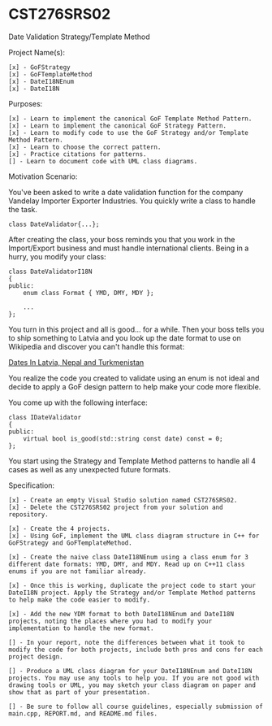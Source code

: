 # CST276SRS02
Date Validation Strategy/Template Method  


Project Name(s):  

    [x] - GoFStrategy
    [x] - GoFTemplateMethod
    [x] - DateI18NEnum  
    [x] - DateI18N  


Purposes:  

    [x] - Learn to implement the canonical GoF Template Method Pattern.  
    [x] - Learn to implement the canonical GoF Strategy Pattern.  
    [x] - Learn to modify code to use the GoF Strategy and/or Template Method Pattern.  
    [x] - Learn to choose the correct pattern.  
    [x] - Practice citations for patterns.  
    [] - Learn to document code with UML class diagrams.  


Motivation Scenario:  
    
You've been asked to write a date validation function for the company Vandelay Importer Exporter Industries. You quickly write a class to handle the task.  

```
class DateValidator{...};  
```

After creating the class, your boss reminds you that you work in the Import/Export business and must handle international clients. Being in a hurry, you modify your class:  

```
class DateValidatorI18N  
{  
public:  
    enum class Format { YMD, DMY, MDY };  

    ...  
};  
```

You turn in this project and all is good... for a while. Then your boss tells you to ship something to Latvia and you look up the date format to use on Wikipedia and discover you can't handle this format:  

[Dates In Latvia, Nepal and Turkmenistan](https://en.wikipedia.org/wiki/Calendar_date#Gregorian,_year-day-month_(YDM))  

You realize the code you created to validate using an enum is not ideal and decide to apply a GoF design pattern to help make your code more flexible.  

You come up with the following interface:  

```
class IDateValidator  
{  
public:  
    virtual bool is_good(std::string const date) const = 0;  
};  
```

You start using the Strategy and Template Method patterns to handle all 4 cases as well as any unexpected future formats. 


Specification:  

    [x] - Create an empty Visual Studio solution named CST276SRS02.  
    [x] - Delete the CST276SRS02 project from your solution and repository.  

    [x] - Create the 4 projects.  
    [x] - Using GoF, implement the UML class diagram structure in C++ for GoFStrategy and GoFTemplateMethod.  

    [x] - Create the naive class DateI18NEnum using a class enum for 3 different date formats: YMD, DMY, and MDY. Read up on C++11 class enums if you are not familiar already.  

    [x] - Once this is working, duplicate the project code to start your DateI18N project. Apply the Strategy and/or Template Method patterns to help make the code easier to modify. 

    [x] - Add the new YDM format to both DateI18NEnum and DateI18N projects, noting the places where you had to modify your implementation to handle the new format.  

    [] - In your report, note the differences between what it took to modify the code for both projects, include both pros and cons for each project design.  
    
    [] - Produce a UML class diagram for your DateI18NEnum and DateI18N projects. You may use any tools to help you. If you are not good with drawing tools or UML, you may sketch your class diagram on paper and show that as part of your presentation.  

    [] - Be sure to follow all course guidelines, especially submission of main.cpp, REPORT.md, and README.md files.  

###

